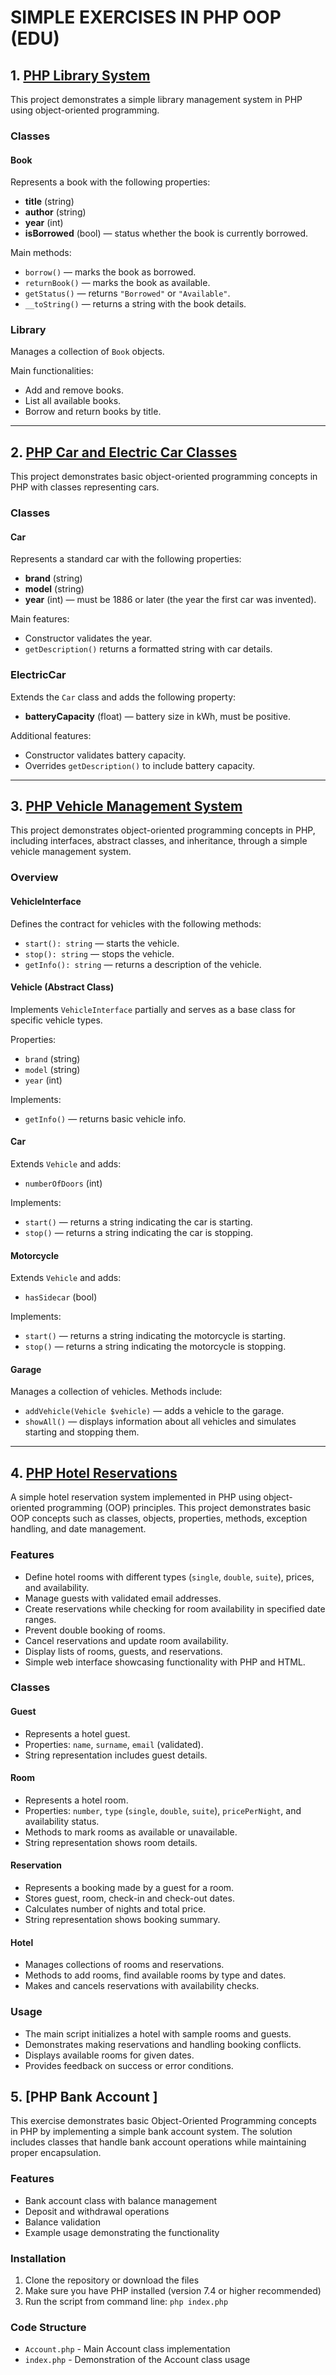 # SIMPLE EXERCISES IN PHP OOP (EDU)

## 1. [PHP Library System](https://github.com/chorobcia09/simple-exercises-in-php-oop/blob/main/1/index.php)

This project demonstrates a simple library management system in PHP using object-oriented programming.

### Classes

#### Book

Represents a book with the following properties:
- **title** (string)
- **author** (string)
- **year** (int)
- **isBorrowed** (bool) — status whether the book is currently borrowed.

Main methods:
- `borrow()` — marks the book as borrowed.
- `returnBook()` — marks the book as available.
- `getStatus()` — returns `"Borrowed"` or `"Available"`.
- `__toString()` — returns a string with the book details.

### Library

Manages a collection of `Book` objects.

Main functionalities:
- Add and remove books.
- List all available books.
- Borrow and return books by title.

---

## 2. [PHP Car and Electric Car Classes](https://github.com/chorobcia09/simple-exercises-in-php-oop/blob/main/2/index.php)

This project demonstrates basic object-oriented programming concepts in PHP with classes representing cars.

### Classes

#### Car

Represents a standard car with the following properties:
- **brand** (string)
- **model** (string)
- **year** (int) — must be 1886 or later (the year the first car was invented).

Main features:
- Constructor validates the year.
- `getDescription()` returns a formatted string with car details.

### ElectricCar

Extends the `Car` class and adds the following property:
- **batteryCapacity** (float) — battery size in kWh, must be positive.

Additional features:
- Constructor validates battery capacity.
- Overrides `getDescription()` to include battery capacity.

---

## 3. [PHP Vehicle Management System](https://github.com/chorobcia09/simple-exercises-in-php-oop/blob/main/3/index.php)

This project demonstrates object-oriented programming concepts in PHP, including interfaces, abstract classes, and inheritance, through a simple vehicle management system.

### Overview

#### VehicleInterface

Defines the contract for vehicles with the following methods:
- `start(): string` — starts the vehicle.
- `stop(): string` — stops the vehicle.
- `getInfo(): string` — returns a description of the vehicle.

#### Vehicle (Abstract Class)

Implements `VehicleInterface` partially and serves as a base class for specific vehicle types.

Properties:
- `brand` (string)
- `model` (string)
- `year` (int)

Implements:
- `getInfo()` — returns basic vehicle info.

#### Car

Extends `Vehicle` and adds:
- `numberOfDoors` (int)

Implements:
- `start()` — returns a string indicating the car is starting.
- `stop()` — returns a string indicating the car is stopping.

#### Motorcycle

Extends `Vehicle` and adds:
- `hasSidecar` (bool)

Implements:
- `start()` — returns a string indicating the motorcycle is starting.
- `stop()` — returns a string indicating the motorcycle is stopping.

#### Garage

Manages a collection of vehicles. Methods include:
- `addVehicle(Vehicle $vehicle)` — adds a vehicle to the garage.
- `showAll()` — displays information about all vehicles and simulates starting and stopping them.

---

## 4. [PHP Hotel Reservations](https://github.com/chorobcia09/simple-exercises-in-php-oop/blob/main/4/project-root/index.php)

A simple hotel reservation system implemented in PHP using object-oriented programming (OOP) principles. This project demonstrates basic OOP concepts such as classes, objects, properties, methods, exception handling, and date management.

### Features

- Define hotel rooms with different types (`single`, `double`, `suite`), prices, and availability.
- Manage guests with validated email addresses.
- Create reservations while checking for room availability in specified date ranges.
- Prevent double booking of rooms.
- Cancel reservations and update room availability.
- Display lists of rooms, guests, and reservations.
- Simple web interface showcasing functionality with PHP and HTML.

### Classes

#### Guest

- Represents a hotel guest.
- Properties: `name`, `surname`, `email` (validated).
- String representation includes guest details.

#### Room

- Represents a hotel room.
- Properties: `number`, `type` (`single`, `double`, `suite`), `pricePerNight`, and availability status.
- Methods to mark rooms as available or unavailable.
- String representation shows room details.

#### Reservation

- Represents a booking made by a guest for a room.
- Stores guest, room, check-in and check-out dates.
- Calculates number of nights and total price.
- String representation shows booking summary.

#### Hotel

- Manages collections of rooms and reservations.
- Methods to add rooms, find available rooms by type and dates.
- Makes and cancels reservations with availability checks.

### Usage

- The main script initializes a hotel with sample rooms and guests.
- Demonstrates making reservations and handling booking conflicts.
- Displays available rooms for given dates.
- Provides feedback on success or error conditions.

## 5. [PHP Bank Account ]

This exercise demonstrates basic Object-Oriented Programming concepts in PHP by implementing a simple bank account system. The solution includes classes that handle bank account operations while maintaining proper encapsulation.

### Features

- Bank account class with balance management
- Deposit and withdrawal operations
- Balance validation
- Example usage demonstrating the functionality

### Installation
1. Clone the repository or download the files
2. Make sure you have PHP installed (version 7.4 or higher recommended)
3. Run the script from command line: `php index.php`

### Code Structure
- `Account.php` - Main Account class implementation
- `index.php` - Demonstration of the Account class usage

